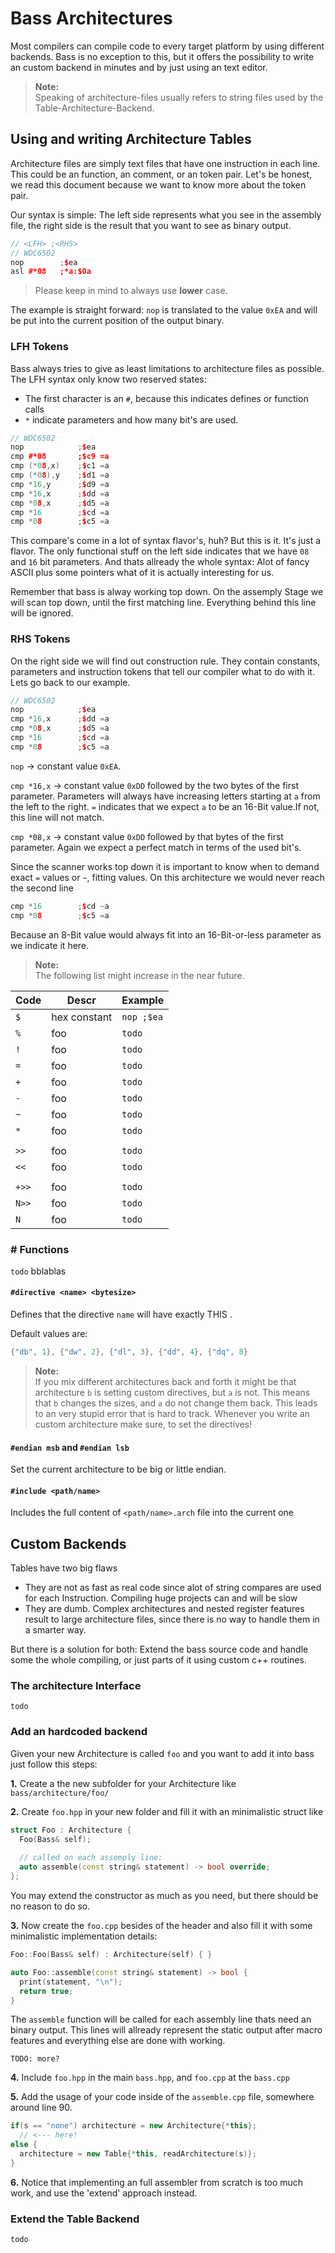 # Bass Architectures
Most compilers can compile code to every target platform by using different backends. Bass is no exception to this, but it offers the possibility to write an custom backend in minutes and by just using an text editor.

> **Note:**<br/>
> Speaking of architecture-files usually refers to string files used by the Table-Architecture-Backend.

## Using and writing Architecture Tables
Architecture files are simply text files that have one instruction in each line. This could be an function, an comment, or an token pair. Let's be honest, we read this document because we want to know more about the token pair.

Our syntax is simple: The left side represents what you see in the assembly file, the right side is the result that you want to see as binary output.

```cpp
// <LFH> ;<RHS>
// WDC6502
nop        ;$ea
asl #*08   ;*a:$0a
```
> Please keep in mind to always use **lower** case.

The example is straight forward: `nop` is translated to the value `0xEA` and will be put into the current position of the output binary.

### LFH Tokens
Bass always tries to give as least limitations to architecture files as possible. The LFH syntax only know two reserved states:

* The first character is an `#`, because this indicates defines or function calls
* `*` indicate parameters and how many bit's are used.

```cpp
// WDC6502
nop            ;$ea
cmp #*08       ;$c9 =a
cmp (*08,x)    ;$c1 =a
cmp (*08),y    ;$d1 =a
cmp *16,y      ;$d9 =a
cmp *16,x      ;$dd =a
cmp *08,x      ;$d5 =a
cmp *16        ;$cd =a
cmp *08        ;$c5 =a
```

This compare's come in a lot of syntax flavor's, huh? But this is it. It's just a flavor. The only functional stuff on the left side indicates that we have `08` and `16` bit parameters. And thats allready the whole syntax: Alot of fancy ASCII plus some pointers what of it is actually interesting for us.

Remember that bass is alway working top down. On the assemply Stage we will scan top down, until the first matching line. Everything behind this line will be ignored.


### RHS Tokens
On the right side we will find out construction rule. They contain constants, parameters and instruction tokens that tell our compiler what to do with it. Lets go back to our example.

```cpp
// WDC6502
nop            ;$ea
cmp *16,x      ;$dd =a
cmp *08,x      ;$d5 =a
cmp *16        ;$cd =a
cmp *08        ;$c5 =a
```
`nop` -> constant value `0xEA`.

`cmp *16,x` -> constant value `0xDD` followed by the two bytes of the first parameter. Parameters will always have increasing letters starting at `a` from the left to the right. `=` indicates that we expect `a` to be an 16-Bit value.If not, this line will not match.

`cmp *08,x` -> constant value `0xDD` followed by that bytes of the first parameter. Again we expect a perfect match in terms of the used bit's.

Since the scanner works top down it is important to know when to demand exact `=` values or `~`, fitting values. On this architecture we would never reach the second line 

```cpp
cmp *16        ;$cd ~a
cmp *08        ;$c5 =a
```
Because an 8-Bit value would always fit into an 16-Bit-or-less parameter as we indicate it here.

> **Note:**<br>
> The following list might increase in the near future.

Code | Descr | Example
--- | --- | ---
`$` | hex constant | `nop ;$ea`
`%` | foo | `todo`
`!` | foo | `todo`
`=` | foo | `todo`
`+` | foo | `todo`
`-` | foo | `todo`
`~` | foo | `todo`
`*` | foo | `todo`
||
`>>` | foo | `todo`
`<<` | foo | `todo`
||
`+>>` | foo | `todo`
`N>>` | foo | `todo`
`N` | foo | `todo`



### # Functions
`todo` bblablas

#### `#directive <name> <bytesize>` 
Defines that the directive `name` will have exactly THIS <bytesize>. 

Default values are:
```cpp
{"db", 1}, {"dw", 2}, {"dl", 3}, {"dd", 4}, {"dq", 8}
```
> **Note:**<br/>
> If you mix different architectures back and forth it might be that architecture `b` is setting custom directives, but `a` is not. This means that `b` changes the sizes, and `a` do not change them back. This leads to an very stupid error that is hard to track. Whenever you write an custom architecture make sure, to set the directives!

#### `#endian msb` and `#endian lsb`
Set the current architecture to be big or little endian.

#### `#include <path/name>`
Includes the full content of `<path/name>.arch` file into the current one

## Custom Backends
Tables have two big flaws

* They are not as fast as real code since alot of string compares are used for each Instruction. Compiling huge projects can and will be slow
* They are dumb. Complex architectures and nested register features result to large architecture files, since there is no way to handle them in a smarter way.

But there is a solution for both: Extend the bass source code and handle some the whole compiling, or just parts of it using custom c++ routines.

### The architecture Interface
`todo`

### Add an hardcoded backend
Given your new Architecture is called `foo` and you want to add it into bass just follow this steps:

**1.** Create a the new subfolder for your Architecture like `bass/architecture/foo/`

**2.** Create `foo.hpp` in your new folder and fill it with an minimalistic struct like 
```cpp
struct Foo : Architecture {
  Foo(Bass& self);
  
  // called on each assemply line:
  auto assemble(const string& statement) -> bool override;
};
```
You may extend the constructor as much as you need, but there should be no reason to do so.

**3.** Now create the `foo.cpp` besides of the header and also fill it with some minimalistic implementation details:
```cpp
Foo::Foo(Bass& self) : Architecture(self) { }

auto Foo::assemble(const string& statement) -> bool {
  print(statement, "\n");
  return true;
}
```
The `assemble` function will be called for each assembly line thats need an binary output. This lines will allready represent the static output after macro features and everything else are done with working.

`TODO: more?`


**4.** Include `foo.hpp` in the main `bass.hpp`, and `foo.cpp` at the `bass.cpp`

**5.** Add the usage of your code inside of the `assemble.cpp` file, somewhere around line 90.
```cpp
if(s == "none") architecture = new Architecture{*this};
  // <--- here!
else {
  architecture = new Table{*this, readArchitecture(s)};
}
```

**6.** Notice that implementing an full assembler from scratch is too much work, and use the 'extend' approach instead.


### Extend the Table Backend
`todo`
